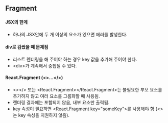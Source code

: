 ## Fragment

#### JSX의 한계
- 하나의 JSX안에 두 개 이상의 요소가 있으면 에러를 발생한다.

#### div로 감쌌을 때 문제점
- 리스트 렌더링을 해 주어야 하는 경우 key 값을 추가해 주어야 한다.
- \<div>가 계속해서 중첩될 수 있다.

#### React.Fragment (<>...</>)
- <></> 또는 \<React.Fragment></React.Fragment>는 불필요한 부모 요소를 추가하지 않고 여러 요소를 그룹화할 때 사용됨.
- 렌더링 결과에는 포함되지 않음, 내부 요소만 출력됨.
- key 속성이 필요하면 <React.Fragment key="someKey">를 사용해야 함 (<>는 key 속성을 지원하지 않음).
